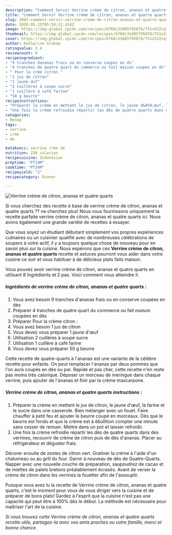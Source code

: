 ```yaml
---
description: "Comment Servir Verrine crème de citron, ananas et quatre quarts"
title: "Comment Servir Verrine crème de citron, ananas et quatre quarts"
slug: 3882-comment-servir-verrine-creme-de-citron-ananas-et-quatre-quarts
date: 2020-05-25T05:50:12.414Z
image: https://img-global.cpcdn.com/recipes/6760c33d85f95078/751x532cq70/verrine-creme-de-citron-ananas-et-quatre-quarts-photo-principale-de-la-recette.jpg
thumbnail: https://img-global.cpcdn.com/recipes/6760c33d85f95078/751x532cq70/verrine-creme-de-citron-ananas-et-quatre-quarts-photo-principale-de-la-recette.jpg
cover: https://img-global.cpcdn.com/recipes/6760c33d85f95078/751x532cq70/verrine-creme-de-citron-ananas-et-quatre-quarts-photo-principale-de-la-recette.jpg
author: Katharine Graham
ratingvalue: 3.4
reviewcount: 6
recipeingredient:
- "9 tranches dananas frais ou en conserve coupes en ds"
- "4 tranches de quatre quart du commerce ou fait maison coupes en ds"
- " Pour la crme citron "
- "1 jus de citron"
- "1 jaune duf"
- "2 cuillères à soupe sucre"
- "1 cuillère à café farine"
- "50 g beurre"
recipeinstructions:
- "Préparer la crème en mettant le jus de citron, le jaune d&#39;œuf, la farine et le sucre dans une casserole. Bien mélanger avec un fouet. Faire chauffer à petit feu et ajouter le beurre coupé en morceaux. Dès que le beurre est fondu et que la crème est à ébullition compter une minute sans cesser de remuer. Mettre dans un pot et laisser refroidir."
- "Une fois la crème refroidie répartir les dès de quatre quarts dans des verrines, recouvrir de crème de citron puis de dés d&#39;ananas. Placer au réfrigérateur et déguster frais."
categories:
- Resep
tags:
- verrine
- crme
- de

katakunci: verrine crme de 
nutrition: 230 calories
recipecuisine: Indonesian
preptime: "PT14M"
cooktime: "PT34M"
recipeyield: "2"
recipecategory: Dinner

---
```



![Verrine crème de citron, ananas et quatre quarts](https://img-global.cpcdn.com/recipes/6760c33d85f95078/751x532cq70/verrine-creme-de-citron-ananas-et-quatre-quarts-photo-principale-de-la-recette.jpg)

Si vous cherchez des recette à base de verrine crème de citron, ananas et quatre quarts ?? ne cherchez plus! Nous vous fournissons uniquement la recette parfaite verrine crème de citron, ananas et quatre quarts ici. Nous avons également une grande variété de recettes à essayer.

Que vous soyez un étudiant débutant simplement vos propres expériences culinaires ou un cuisinier qualifié avec de nombreuses célébrations de soupers à votre actif, il y a toujours quelque chose de nouveau pour en savoir plus sur la cuisine. Nous espérons que ces <strong> Verrine crème de citron, ananas et quatre quarts </strong> recette et astuces pourront vous aider dans votre cuisine ce soir et vous habituer à de délicieux plats faits maison.

<!--inarticleads1-->

Vous pouvez avoir verrine crème de citron, ananas et quatre quarts en utilisant 8 Ingrédients et 2 pas. Voici comment vous atteindre il.

##### Ingrédients de verrine crème de citron, ananas et quatre quarts :

1. Vous avez besoin 9 tranches d&#39;ananas frais ou en conserve coupées en dès
1. Préparer 4 tranches de quatre quart du commerce ou fait maison coupées en dès
1. Préparer  Pour la crème citron :
1. Vous avez besoin 1 jus de citron
1. Vous devez vous préparer 1 jaune d&#39;œuf
1. Utilisation 2 cuillères à soupe sucre
1. Utilisation 1 cuillère à café farine
1. Vous devez vous préparer 50 g beurre


Cette recette de quatre-quarts à l&#39;ananas est une variante de la célèbre recette pour enfants. On peut remplacer l&#39;ananas par deux pommes que l&#39;on aura coupés en dés ou par. Rapide et pas cher, cette recette n&#39;en reste pas moins très calorique. Déposer un morceau de meringue dans chaque verrine, puis ajouter de l&#39;ananas et finir par la crème mascarpone. 

<!--inarticleads2-->

##### Verrine crème de citron, ananas et quatre quarts instructions :

1. Préparer la crème en mettant le jus de citron, le jaune d&#39;œuf, la farine et le sucre dans une casserole. Bien mélanger avec un fouet. Faire chauffer à petit feu et ajouter le beurre coupé en morceaux. Dès que le beurre est fondu et que la crème est à ébullition compter une minute sans cesser de remuer. Mettre dans un pot et laisser refroidir.
1. Une fois la crème refroidie répartir les dès de quatre quarts dans des verrines, recouvrir de crème de citron puis de dés d&#39;ananas. Placer au réfrigérateur et déguster frais.


Décorer ensuite de zestes de citron vert. Gratiner la crème à l&#39;aide d&#39;un chalumeau ou au grill du four. Garnir à nouveau de dès de Quatre-Quarts. Napper avec une nouvelle couche de préparation, saupoudrez de cacao et de miettes de palets bretons préalablement écrasés. Avant de verser la crème de citron dans les verrines la fouetter afin de l&#39;assouplir. 

<!--inarticleads1-->

<p>
Puisque vous avez lu la recette de Verrine crème de citron, ananas et quatre quarts, c'est le moment pour vous de vous diriger vers la cuisine et de préparer de bons plats! Gardez à l'esprit que la cuisine n'est pas une capacité qui peut être à 100% dès le début. La méthode est nécessaire pour maîtriser l'art de la cuisine.
</p>

<p>
<i>Si vous trouvez cette Verrine crème de citron, ananas et quatre quarts recette utile, partagez-la avec vos amis proches ou votre famille, merci et bonne chance.</i>
</p>
